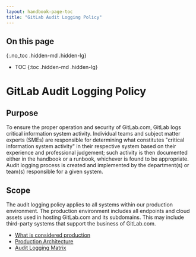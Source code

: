 ```yaml
---
layout: handbook-page-toc
title: "GitLab Audit Logging Policy"
---
```


## On this page
{:.no_toc .hidden-md .hidden-lg}

- TOC
{:toc .hidden-md .hidden-lg}

# GitLab Audit Logging Policy

## Purpose

To ensure the proper operation and security of GitLab.com, GitLab logs critical information system activity. Individual teams and subject matter experts (SMEs) are responsible for determining what constitutes "critical information system activity" in their respective system based on their experience and professional judgement; such activity is then documented either in the handbook or a runbook, whichever is found to be appropriate. Audit logging process is created and implemented by the department(s) or team(s) responsible for a given system.

## Scope

The audit logging policy applies to all systems within our production environment. The production environment includes all endpoints and cloud assets used in hosting GitLab.com and its subdomains. This may include third-party systems that support the business of GitLab.com.

* [What is considered production](/handbook/engineering/security/security-assurance/security-compliance/sec-controls.html#what-is-considered-production)
* [Production Architecture](/handbook/engineering/infrastructure/production/architecture/)
* [Audit Logging Matrix](/handbook/engineering/security/guidance/SYS.1.01_audit_logging.html#audit-logging-matrix)